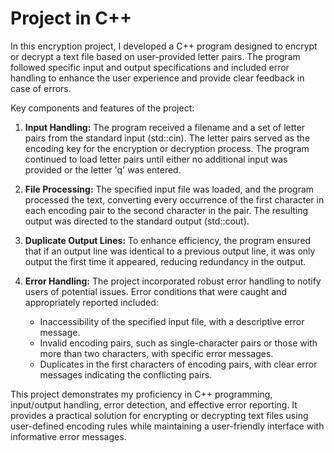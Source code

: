 # Project in C++

In this encryption project, I developed a C++ program designed to encrypt or decrypt a text file based on user-provided letter pairs. The program followed specific input and output specifications and included error handling to enhance the user experience and provide clear feedback in case of errors.

Key components and features of the project:
1. **Input Handling:** The program received a filename and a set of letter pairs from the standard input (std::cin). The letter pairs served as the encoding key for the encryption or decryption process. The program continued to load letter pairs until either no additional input was provided or the letter 'q' was entered.

2. **File Processing:** The specified input file was loaded, and the program processed the text, converting every occurrence of the first character in each encoding pair to the second character in the pair. The resulting output was directed to the standard output (std::cout).

3. **Duplicate Output Lines:** To enhance efficiency, the program ensured that if an output line was identical to a previous output line, it was only output the first time it appeared, reducing redundancy in the output.

4. **Error Handling:** The project incorporated robust error handling to notify users of potential issues. Error conditions that were caught and appropriately reported included:
   - Inaccessibility of the specified input file, with a descriptive error message.
   - Invalid encoding pairs, such as single-character pairs or those with more than two characters, with specific error messages.
   - Duplicates in the first characters of encoding pairs, with clear error messages indicating the conflicting pairs.

This project demonstrates my proficiency in C++ programming, input/output handling, error detection, and effective error reporting. It provides a practical solution for encrypting or decrypting text files using user-defined encoding rules while maintaining a user-friendly interface with informative error messages.
